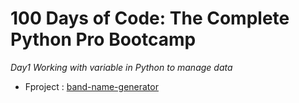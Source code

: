 # 100 Days of Code: The Complete Python Pro Bootcamp

*Day1 Working with variable in Python to manage data*
* Fproject : [band-name-generator](https://pages.github.com/][https://github.com/haziqhazman33/100-days-of-code/blob/main/Day%201/band-name-generator%20.py)
